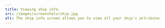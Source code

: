 ```yaml
---
title: Viewing ship info.
src: /images/screenshots/ship.jpg
alt: The ship info screen allows you to view all your ship's attributes in one place. If you are landed on a planet, you can also reorganize which weapons are mounted on which hardpoints.
---
```

